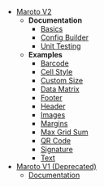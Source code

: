* [Maroto V2](README.md?id=home)
  * **Documentation**
    * [Basics](v2/basics.md?id=generating-pdf)
    * [Config Builder](v2/configbuilder.md?id=config-builder)
    * [Unit Testing](v2/tests.md?id=unit-testing)
  * **Examples**
    * [Barcode](v2/examples/barcode.md?id=barcode)
    * [Cell Style](v2/examples/cellstyle.md?id=cell-style)
    * [Custom Size](v2/examples/customsize.md?id=custom-size)
    * [Data Matrix](v2/examples/datamatrix.md?id=data-matrix)
    * [Footer](v2/examples/footer.md?id=footer)
    * [Header](v2/examples/header.md?id=header)
    * [Images](v2/examples/image.md?id=image)
    * [Margins](v2/examples/margins.md?id=custom-margins)
    * [Max Grid Sum](v2/examples/maxgridsum.md?id=max-grid-sum)
    * [QR Code](v2/examples/qrcode.md?id=qrcode)
    * [Signature](v2/examples/signature.md?id=signature)
    * [Text](v2/examples/text.md?id=text)
* [Maroto V1 (Deprecated)](v1/README.md?id=deprecated)
  * [Documentation](v1/documentation.md?id=documentation)
